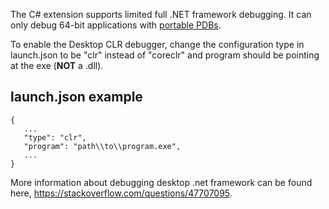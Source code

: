 The C# extension supports limited full .NET framework debugging. It can only debug 64-bit applications with [portable PDBs](https://github.com/OmniSharp/omnisharp-vscode/wiki/Portable-PDBs).

To enable the Desktop CLR debugger, change the configuration type in launch.json to be "clr" instead of "coreclr" and program should be pointing at the exe (**NOT** a .dll).

## launch.json example

```
{
   ...
   "type": "clr",
   "program": "path\\to\\program.exe",
   ...
}
```

More information about debugging desktop .net framework can be found here, https://stackoverflow.com/questions/47707095.